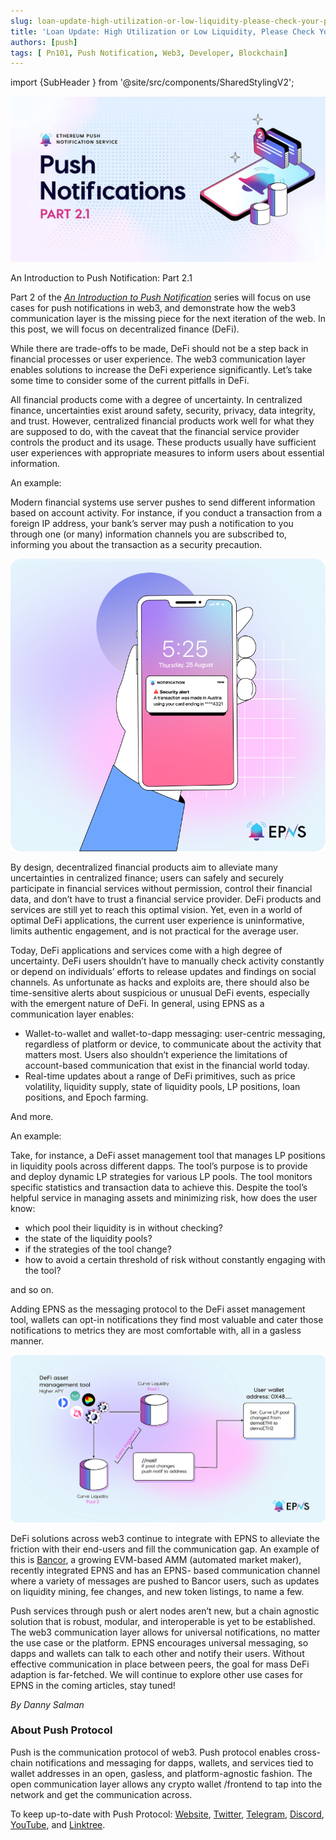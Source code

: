 ```yaml
---
slug: loan-update-high-utilization-or-low-liquidity-please-check-your-position
title: 'Loan Update: High Utilization or Low Liquidity, Please Check Your Position'
authors: [push]
tags: [ Pn101, Push Notification, Web3, Developer, Blockchain]
---
```


import {SubHeader } from '@site/src/components/SharedStylingV2';

![Docusaurus Image](./cover-image.webp)

<!--truncate-->

<SubHeader>An Introduction to Push Notification: Part 2.1</SubHeader><br/>

Part 2 of the <a href="https://medium.com/ethereum-push-notification-service/tagged/pn101"><i>An Introduction to Push Notification</i></a> series will focus on use cases for push notifications in web3, and demonstrate how the web3 communication layer is the missing piece for the next iteration of the web. In this post, we will focus on decentralized finance (DeFi).

While there are trade-offs to be made, DeFi should not be a step back in financial processes or user experience. The web3 communication layer enables solutions to increase the DeFi experience significantly. Let’s take some time to consider some of the current pitfalls in DeFi.

All financial products come with a degree of uncertainty. In centralized finance, uncertainties exist around safety, security, privacy, data integrity, and trust. However, centralized financial products work well for what they are supposed to do, with the caveat that the financial service provider controls the product and its usage. These products usually have sufficient user experiences with appropriate measures to inform users about essential information.

An example:

Modern financial systems use server pushes to send different information based on account activity. For instance, if you conduct a transaction from a foreign IP address, your bank’s server may push a notification to you through one (or many) information channels you are subscribed to, informing you about the transaction as a security precaution.

![Design](./image-1.png)

By design, decentralized financial products aim to alleviate many uncertainties in centralized finance; users can safely and securely participate in financial services without permission, control their financial data, and don’t have to trust a financial service provider. DeFi products and services are still yet to reach this optimal vision. Yet, even in a world of optimal DeFi applications, the current user experience is uninformative, limits authentic engagement, and is not practical for the average user.

Today, DeFi applications and services come with a high degree of uncertainty. DeFi users shouldn’t have to manually check activity constantly or depend on individuals’ efforts to release updates and findings on social channels. As unfortunate as hacks and exploits are, there should also be time-sensitive alerts about suspicious or unusual DeFi events, especially with the emergent nature of DeFi. In general, using EPNS as a communication layer enables:

- Wallet-to-wallet and wallet-to-dapp messaging: user-centric messaging, regardless of platform or device, to communicate about the activity that matters most. Users also shouldn’t experience the limitations of account-based communication that exist in the financial world today.
- Real-time updates about a range of DeFi primitives, such as price volatility, liquidity supply, state of liquidity pools, LP positions, loan positions, and Epoch farming.

And more.

An example:

Take, for instance, a DeFi asset management tool that manages LP positions in liquidity pools across different dapps. The tool’s purpose is to provide and deploy dynamic LP strategies for various LP pools. The tool monitors specific statistics and transaction data to achieve this. Despite the tool’s helpful service in managing assets and minimizing risk, how does the user know:

- which pool their liquidity is in without checking?
- the state of the liquidity pools?
- if the strategies of the tool change?
- how to avoid a certain threshold of risk without constantly engaging with the tool?

and so on.

Adding EPNS as the messaging protocol to the DeFi asset management tool, wallets can opt-in notifications they find most valuable and cater those notifications to metrics they are most comfortable with, all in a gasless manner.

![Structure](./image-2.png)

DeFi solutions across web3 continue to integrate with EPNS to alleviate the friction with their end-users and fill the communication gap. An example of this is [Bancor](https://medium.com/u/2bd55d9e5fb5?source=post_page-----fe917fe7c193--------------------------------), a growing EVM-based AMM (automated market maker), recently integrated EPNS and has an EPNS- based communication channel where a variety of messages are pushed to Bancor users, such as updates on liquidity mining, fee changes, and new token listings, to name a few.

Push services through push or alert nodes aren’t new, but a chain agnostic solution that is robust, modular, and interoperable is yet to be established. The web3 communication layer allows for universal notifications, no matter the use case or the platform. EPNS encourages universal messaging, so dapps and wallets can talk to each other and notify their users. Without effective communication in place between peers, the goal for mass DeFi adaption is far-fetched. We will continue to explore other use cases for EPNS in the coming articles, stay tuned!

<i>By Danny Salman</i>

### About Push Protocol

Push is the communication protocol of web3. Push protocol enables cross-chain notifications and messaging for dapps, wallets, and services tied to wallet addresses in an open, gasless, and platform-agnostic fashion. The open communication layer allows any crypto wallet /frontend to tap into the network and get the communication across.

To keep up-to-date with Push Protocol: [Website](https://push.org/), [Twitter](https://twitter.com/pushprotocol), [Telegram](https://t.me/epnsproject), [Discord](https://discord.gg/pushprotocol), [YouTube](https://www.youtube.com/c/EthereumPushNotificationService), and [Linktree](https://linktr.ee/pushprotocol).

